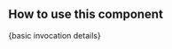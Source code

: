 ## How to use this component

<!-- use the same heading order from Guidelines -->
{basic invocation details}

<!-- This below is just an example of invocation, to get started -->
```handlebars
```
